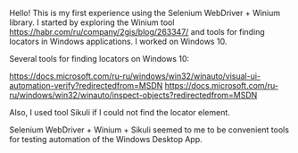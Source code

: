 Hello! This is my first experience using the Selenium WebDriver + Winium library. I started by exploring the Winium tool
https://habr.com/ru/company/2gis/blog/263347/ and tools for finding locators in Windows applications. I worked on Windows 10.

Several tools for finding locators on Windows 10:

https://docs.microsoft.com/ru-ru/windows/win32/winauto/visual-ui-automation-verify?redirectedfrom=MSDN
https://docs.microsoft.com/ru-ru/windows/win32/winauto/inspect-objects?redirectedfrom=MSDN

Also, I used tool Sikuli if I could not find the locator element.

Selenium WebDriver + Winium + Sikuli seemed to me to be convenient tools for testing automation of the Windows Desktop App.
